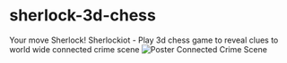 # sherlock-3d-chess
Your move Sherlock! Sherlockiot - Play 3d chess game to reveal clues to world wide connected crime scene
![Poster Connected Crime Scene](SherlockChallenge-sm.png)